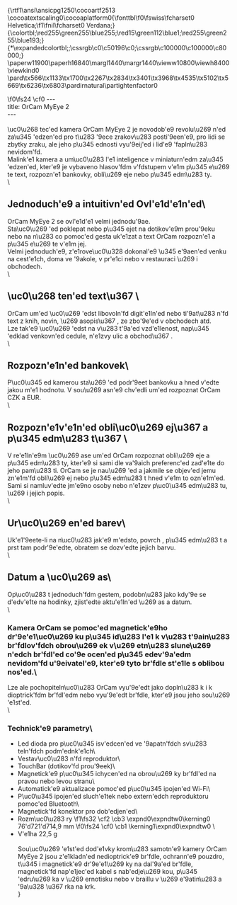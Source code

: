 {\rtf1\ansi\ansicpg1250\cocoartf2513
\cocoatextscaling0\cocoaplatform0{\fonttbl\f0\fswiss\fcharset0 Helvetica;\f1\fnil\fcharset0 Verdana;}
{\colortbl;\red255\green255\blue255;\red15\green112\blue1;\red255\green255\blue193;}
{\*\expandedcolortbl;;\cssrgb\c0\c50196\c0;\cssrgb\c100000\c100000\c80000;}
\paperw11900\paperh16840\margl1440\margr1440\vieww10800\viewh8400\viewkind0
\pard\tx566\tx1133\tx1700\tx2267\tx2834\tx3401\tx3968\tx4535\tx5102\tx5669\tx6236\tx6803\pardirnatural\partightenfactor0

\f0\fs24 \cf0 ---\
title: OrCam MyEye 2\
---\
\
\uc0\u268 tec\'ed kamera OrCam MyEye 2 je novodob\'e9 revolu\u269 n\'ed za\u345 \'edzen\'ed pro t\u283 \'9ece zrakov\u283  posti\'9een\'e9, pro lidi se zbytky zraku, ale jeho p\u345 ednosti vyu\'9eij\'ed i lid\'e9 \'fapln\u283  nevidom\'fd.\
Malink\'e1 kamera a um\uc0\u283 l\'e1 inteligence v miniaturn\'edm za\u345 \'edzen\'ed, kter\'e9 je vybaveno hlasov\'fdm v\'fdstupem v\'e1m p\u345 e\u269 te text, rozpozn\'e1 bankovky, obli\u269 eje nebo p\u345 edm\u283 ty.\
\
## Jednoduch\'e9 a intuitivn\'ed Ovl\'e1d\'e1n\'ed\
OrCam MyEye 2 se ovl\'e1d\'e1 velmi jednodu\'9ae.\
Sta\uc0\u269 \'ed poklepat nebo p\u345 ejet na dotikov\'e9m prou\'9eku nebo na n\u283 co pomoc\'ed gesta uk\'e1zat a text OrCam rozpozn\'e1 a p\u345 e\u269 te v\'e1m jej.\
Velmi jednoduch\'e9, z\'e1rove\uc0\u328  dokonal\'e9 \u345 e\'9aen\'ed venku na cest\'e1ch, doma ve \'9akole, v pr\'e1ci nebo v restauraci \u269 i obchodech.\
\
## \uc0\u268 ten\'ed text\u367  \
OrCam um\'ed \uc0\u269 \'edst libovoln\'fd digit\'e1ln\'ed nebo ti\'9at\u283 n\'fd text z knih, novin, \u269 asopis\u367 , ze zbo\'9e\'ed v obchodech atd.\
Lze tak\'e9 \uc0\u269 \'edst na v\u283 t\'9a\'ed vzd\'e1lenost, nap\u345 \'edklad venkovn\'ed cedule, n\'e1zvy ulic  a obchod\u367 .\
\
## Rozpozn\'e1n\'ed bankovek\
P\uc0\u345 ed kamerou sta\u269 \'ed podr\'9eet bankovku a hned v\'edte jakou m\'e1 hodnotu. V sou\u269 asn\'e9 chv\'edli um\'ed rozpoznat OrCam CZK a EUR.\
\
## Rozpozn\'e1v\'e1n\'ed obli\uc0\u269 ej\u367  a p\u345 edm\u283 t\u367 \
V re\'e1ln\'e9m \uc0\u269 ase um\'ed OrCam rozpoznat obli\u269 eje a p\u345 edm\u283 ty, kter\'e9 si sami dle va\'9aich preferenc\'ed zad\'e1te do jeho pam\u283 ti. OrCam se je nau\u269 \'ed a jakmile se objev\'ed jemu zn\'e1m\'fd obli\u269 ej nebo p\u345 edm\u283 t hned v\'e1m to ozn\'e1m\'ed.\
Sami si namluv\'edte jm\'e9no osoby nebo n\'e1zev p\uc0\u345 edm\u283 tu, \u269 i jejich popis.\
\
## Ur\uc0\u269 en\'ed barev\
Uk\'e1\'9eete-li na n\uc0\u283 jak\'e9 m\'edsto, povrch , p\u345 edm\u283 t a prst tam podr\'9e\'edte, obratem se dozv\'edte jejich barvu.\
\
## Datum a \uc0\u269 as\
Op\uc0\u283 t jednoduch\'fdm gestem, podobn\u283  jako kdy\'9e se d\'edv\'e1te  na hodinky, zjist\'edte aktu\'e1ln\'ed \u269 as a datum.\
\
### Kamera OrCam se pomoc\'ed    magnetick\'e9ho dr\'9e\'e1\uc0\u269 ku p\u345 id\u283 l\'e1  k v\u283 t\'9ain\u283  br\'fdlov\'fdch obrou\u269 ek v\u269 etn\u283  slune\u269 n\'edch br\'fdl\'ed co\'9e ocen\'ed p\u345 edev\'9a\'edm nevidom\'fd u\'9eivatel\'e9, kter\'e9 tyto br\'fdle st\'e1le s oblibou nos\'ed.\
Lze ale pochopiteln\uc0\u283  OrCam vyu\'9e\'edt jako dopln\u283 k i k dioptrick\'fdm br\'fdl\'edm nebo vyu\'9e\'edt br\'fdle, kter\'e9 jsou jeho sou\u269 \'e1st\'ed.\
\
### Technick\'e9 parametry\
- Led dioda pro p\uc0\u345 isv\'edcen\'ed ve \'9apatn\'fdch sv\u283 teln\'fdch podm\'ednk\'e1ch\
- Vestav\uc0\u283 n\'fd reproduktor\
- TouchBar (dotikov\'fd prou\'9eek)\
- Magnetick\'e9 p\uc0\u345 ichycen\'ed na obrou\u269 ky br\'fdl\'ed na pravou nebo levou stranu\
- Automatick\'e9 aktualizace pomoc\'ed p\uc0\u345 ipojen\'ed Wi-Fi\
- P\uc0\u345 ipojen\'ed sluch\'e1tek nebo extern\'edch reproduktoru pomoc\'ed Bluetooth\
- Magnetick\'fd konektor pro dob\'edjen\'ed\
- Rozm\uc0\u283 ry 
\f1\fs32 \cf2 \cb3 \expnd0\expndtw0\kerning0
76\'d721\'d714,9 mm
\f0\fs24 \cf0 \cb1 \kerning1\expnd0\expndtw0 \
- V\'e1ha 22,5 g\
\
Sou\uc0\u269 \'e1st\'ed dod\'e1vky krom\u283  samotn\'e9 kamery OrCam MyEye 2 jsou z\'e1kladn\'ed nedioptrick\'e9 br\'fdle,  ochrann\'e9 pouzdro, t\u345 i magnetick\'e9 dr\'9e\'e1\u269 ky na dal\'9a\'ed br\'fdle, magnetick\'fd nap\'e1jec\'ed kabel s nab\'edje\u269 kou, p\u345 \'edru\u269 ka v \u269 ernotisku nebo v braillu v \u269 e\'9atin\u283  a \'9a\u328 \u367 rka na krk.\
}